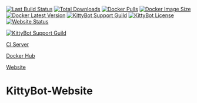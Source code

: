 [![Last Build Status](https://img.shields.io/teamcity/https/ci.kittybot.de/s/KittyBot_Website_Master_Build.svg)](https://ci.kittybot.de/project/KittyBot_Bot?guest=1)
[![Total Downloads](https://img.shields.io/github/downloads/TopiSenpai/kittybot-website/total.svg)](https://github.com/TopiSenpai/kittybot-website/releases) 
[![Docker Pulls](https://img.shields.io/docker/pulls/topisenpai/kittybot-website.svg)](https://hub.docker.com/repository/docker/topisenpai/kittybot-website) 
[![Docker Image Size](https://img.shields.io/docker/image-size/topisenpai/kittybot-website/latest)](https://hub.docker.com/repository/docker/topisenpai/kittybot-website)
[![Docker Latest Version](https://img.shields.io/docker/v/topisenpai/kittybot-website)](https://hub.docker.com/repository/docker/topisenpai/kittybot-website) 
[![KittyBot Support Guild](https://img.shields.io/discord/608506410803658753)](https://discord.gg/sD3ABd5)
[![KittyBot License](https://img.shields.io/github/license/TopISenpai/KittyBot)](LICENSE)
[![Website Status](https://img.shields.io/website?down_message=offline&up_message=online&url=https%3A%2F%2Fkittybot.de)](https://kittybot.de)

[![KittyBot Support Guild](https://discordapp.com/api/guilds/608506410803658753/embed.png?style=banner2)](https://discord.gg/sD3ABd5)

[CI Server](https://ci.kittybot.de/project/KittyBot_Website?guest=1)

[Docker Hub](https://hub.docker.com/repository/docker/topisenpai/kittybot-website)

[Website](https://kittybot.de)

# KittyBot-Website

